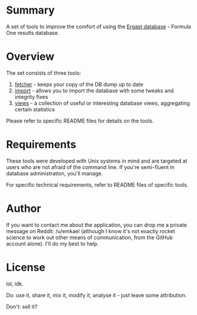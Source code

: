 Summary
=======

A set of tools to improve the comfort of using the [Ergast database](http://ergast.com/mrd) - Formula One results database.

Overview
========

The set consists of three tools:

1. [fetcher](fetcher/README.md) - keeps your copy of the DB dump up to date
2. [import](import/README.md) - allows you to import the database with some tweaks and integrity fixes
3. [views](views/README.md) - a collection of useful or interesting database views, aggregating certain statistics

Please refer to specific README files for details on the tools.

Requirements
============

These tools were developed with Unix systems in mind and are targeted at users who are not afraid of the command line. If you're semi-fluent in database administration, you'll manage.

For specific technical requirements, refer to README files of specific tools.

Author
======

If you want to contact me about the application, you can drop me a private message on Reddit: /u/emkael (although I know it's not exactly rocket science to work out other means of communication, from the GitHub account alone). I'll do my best to help.

License
=======

lol, idk.

Do: use it, share it, mix it, modify it, analyse it - just leave some attribution.

Don't: sell it?
